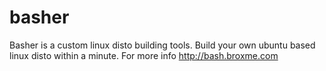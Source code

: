 # basher
Basher is a custom linux disto building tools. Build your own ubuntu based linux disto within a minute. For more info http://bash.broxme.com 
